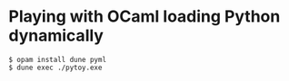 # Playing with OCaml loading Python dynamically

```
$ opam install dune pyml
$ dune exec ./pytoy.exe
```
